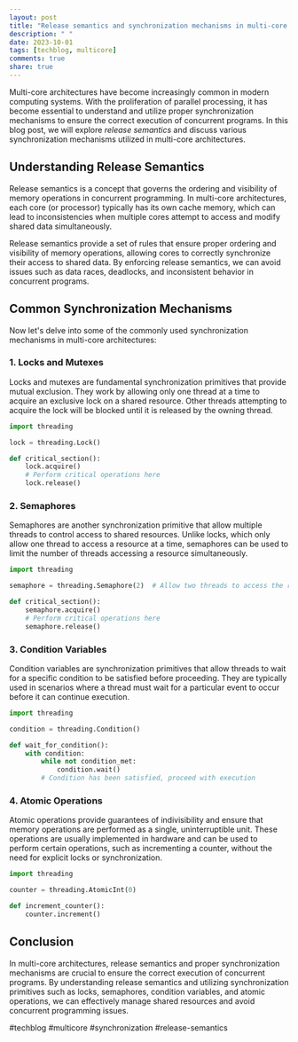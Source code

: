 ```yaml
---
layout: post
title: "Release semantics and synchronization mechanisms in multi-core architectures."
description: " "
date: 2023-10-01
tags: [techblog, multicore]
comments: true
share: true
---
```


Multi-core architectures have become increasingly common in modern computing systems. With the proliferation of parallel processing, it has become essential to understand and utilize proper synchronization mechanisms to ensure the correct execution of concurrent programs. In this blog post, we will explore *release semantics* and discuss various synchronization mechanisms utilized in multi-core architectures.

## Understanding Release Semantics

Release semantics is a concept that governs the ordering and visibility of memory operations in concurrent programming. In multi-core architectures, each core (or processor) typically has its own cache memory, which can lead to inconsistencies when multiple cores attempt to access and modify shared data simultaneously.

Release semantics provide a set of rules that ensure proper ordering and visibility of memory operations, allowing cores to correctly synchronize their access to shared data. By enforcing release semantics, we can avoid issues such as data races, deadlocks, and inconsistent behavior in concurrent programs.

## Common Synchronization Mechanisms

Now let's delve into some of the commonly used synchronization mechanisms in multi-core architectures:

### 1. Locks and Mutexes

Locks and mutexes are fundamental synchronization primitives that provide mutual exclusion. They work by allowing only one thread at a time to acquire an exclusive lock on a shared resource. Other threads attempting to acquire the lock will be blocked until it is released by the owning thread.

```python
import threading

lock = threading.Lock()

def critical_section():
    lock.acquire()
    # Perform critical operations here
    lock.release()
```

### 2. Semaphores

Semaphores are another synchronization primitive that allow multiple threads to control access to shared resources. Unlike locks, which only allow one thread to access a resource at a time, semaphores can be used to limit the number of threads accessing a resource simultaneously.

```python
import threading

semaphore = threading.Semaphore(2)  # Allow two threads to access the resource

def critical_section():
    semaphore.acquire()
    # Perform critical operations here
    semaphore.release()
```

### 3. Condition Variables

Condition variables are synchronization primitives that allow threads to wait for a specific condition to be satisfied before proceeding. They are typically used in scenarios where a thread must wait for a particular event to occur before it can continue execution.

```python
import threading

condition = threading.Condition()

def wait_for_condition():
    with condition:
        while not condition_met:
            condition.wait()
        # Condition has been satisfied, proceed with execution
```

### 4. Atomic Operations

Atomic operations provide guarantees of indivisibility and ensure that memory operations are performed as a single, uninterruptible unit. These operations are usually implemented in hardware and can be used to perform certain operations, such as incrementing a counter, without the need for explicit locks or synchronization.

```python
import threading

counter = threading.AtomicInt(0)

def increment_counter():
    counter.increment()
```

## Conclusion

In multi-core architectures, release semantics and proper synchronization mechanisms are crucial to ensure the correct execution of concurrent programs. By understanding release semantics and utilizing synchronization primitives such as locks, semaphores, condition variables, and atomic operations, we can effectively manage shared resources and avoid concurrent programming issues.

#techblog #multicore #synchronization #release-semantics